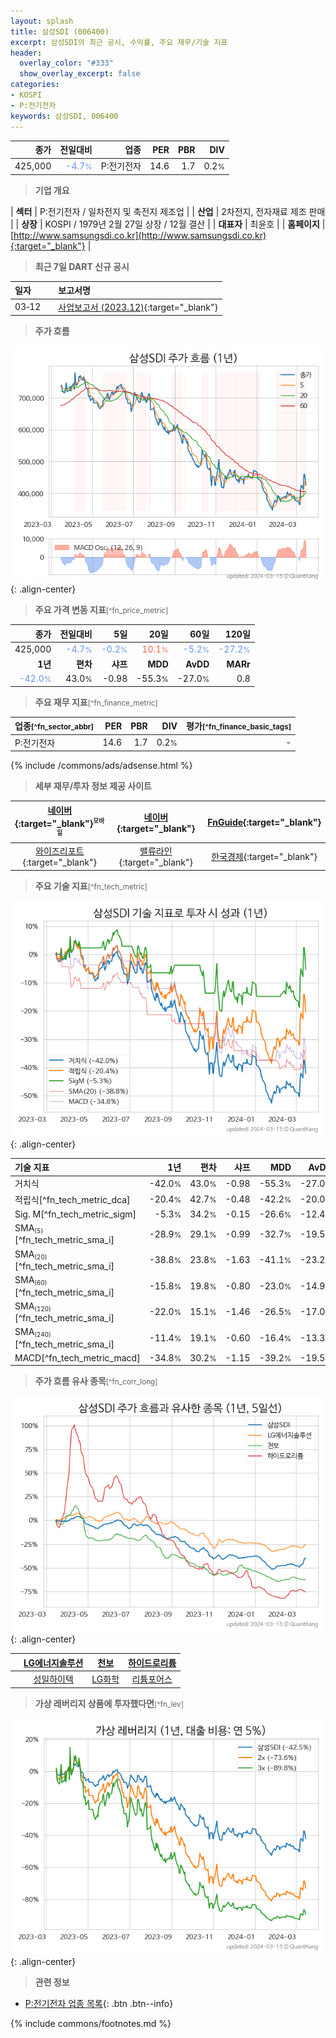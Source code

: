 ```yaml
---
layout: splash
title: 삼성SDI (006400)
excerpt: 삼성SDI의 최근 공시, 수익률, 주요 재무/기술 지표
header:
  overlay_color: "#333"
  show_overlay_excerpt: false
categories:
- KOSPI
- P:전기전자
keywords: 삼성SDI, 006400
---
```


| **종가** | **전일대비** | **업종** | **PER** | **PBR** | **DIV** |
| -------: | -----------: | -------: | ------: | ------: | ------: |
| 425,000 | <span style="color: cornflowerblue">-4.7<small>%</small></span> | P:전기전자 | 14.6 | 1.7 | 0.2<small>%</small> |

<!-- more -->


> **기업 개요**<a id="company"></a>

| <span style="white-space:nowrap;">**섹터**</span> | P:전기전자 / 일차전지 및 축전지 제조업 |
| <span style="white-space:nowrap;">**산업**</span> | 2차전지, 전자재료 제조 판매 |
| <span style="white-space:nowrap;">**상장**</span> | KOSPI / 1979년 2월 27일 상장 / 12월 결산 |
| <span style="white-space:nowrap;">**대표자**</span> | 최윤호 |
| <span style="white-space:nowrap;">**홈페이지**</span> | [http://www.samsungsdi.co.kr](http://www.samsungsdi.co.kr){:target="_blank"} |


> **최근 7일 DART 신규 공시**<a id="dart"></a>

| **일자** |      | **보고서명** |
| :------- | :--- | :----------- |
| 03&#x2011;12 | | [사업보고서 (2023.12)](https://dart.fss.or.kr/dsaf001/main.do?rcpNo=20240312000853){:target="_blank"} |


> **주가 흐름**<a id="price"></a>

![006400](/stock/images/006400.png){: .align-center}


> **주요 가격 변동 지표**<small>[^fn_price_metric]</small>

| **종가** | **전일대비** | **5일** | **20일** | **60일** | **120일** |
| -------: | -----------: | ------: | -------: | -------: | --------: |
| 425,000 | <span style="color: cornflowerblue">-4.7<small>%</small></span> | <span style="color: cornflowerblue">-0.2<small>%</small></span> | <span style="color: tomato">10.1<small>%</small></span> | <span style="color: cornflowerblue">-5.2<small>%</small></span> | <span style="color: cornflowerblue">-27.2<small>%</small></span> |
| **1년** | **편차** | **샤프** | **MDD** | **AvDD** | **MARr** |
| <span style="color: cornflowerblue">-42.0<small>%</small></span> | 43.0<small>%</small> | -0.98 | -55.3<small>%</small> | -27.0<small>%</small> | 0.8 |


> **주요 재무 지표**<small>[^fn_finance_metric]</small>

| **업종**<small>[^fn_sector_abbr]</small> | **PER** | **PBR** | **DIV** | **평가**<small>[^fn_finance_basic_tags]</small> |
| :--------------------------------------- | ------: | ------: | ------: | ----------------------------------------------: |
| P:전기전자 | 14.6 | 1.7 | 0.2<small>%</small> | - |



{% include /commons/ads/adsense.html %}

> **세부 재무/투자 정보 제공 사이트**

| [네이버](https://m.stock.naver.com/domestic/stock/006400/finance/summary){:target="_blank"}<sup><small>모바일</small></sup> | [네이버](https://finance.naver.com/item/coinfo.naver?code=006400){:target="_blank"} | [FnGuide](https://comp.fnguide.com/SVO2/ASP/SVD_Invest.asp?gicode=A006400&MenuYn=Y){:target="_blank"} |
| :---: | :---: | :---: |
| [와이즈리포트](https://comp.wisereport.co.kr/company/c1040001.aspx?cmp_cd=006400){:target="_blank"} | [밸류라인](https://www.valueline.co.kr/finance/summary/006400){:target="_blank"} | [한국경제](https://markets.hankyung.com/stock/006400/financial-summary){:target="_blank"} |


> **주요 기술 지표**<small>[^fn_tech_metric]</small>


![006400](/stock/images/006400_tech.png){: .align-center}

| **기술 지표** | **1년** | **편차** | **샤프** | **MDD** | **AvDD** |
| :------------ | ------: | -----------: | -------: | ------: | -------: |
| 거치식 | -42.0<small>%</small> | 43.0<small>%</small> | -0.98 | -55.3<small>%</small> | -27.0<small>%</small> |
| 적립식[^fn_tech_metric_dca] | -20.4<small>%</small> | 42.7<small>%</small> | -0.48 | -42.2<small>%</small> | -20.0<small>%</small> |
| Sig. M[^fn_tech_metric_sigm] | -5.3<small>%</small> | 34.2<small>%</small> | -0.15 | -26.6<small>%</small> | -12.4<small>%</small> |
| SMA<small><sub>(5)</sub></small>[^fn_tech_metric_sma_i] | -28.9<small>%</small> | 29.1<small>%</small> | -0.99 | -32.7<small>%</small> | -19.5<small>%</small> |
| SMA<small><sub>(20)</sub></small>[^fn_tech_metric_sma_i] | -38.8<small>%</small> | 23.8<small>%</small> | -1.63 | -41.1<small>%</small> | -23.2<small>%</small> |
| SMA<small><sub>(60)</sub></small>[^fn_tech_metric_sma_i] | -15.8<small>%</small> | 19.8<small>%</small> | -0.80 | -23.0<small>%</small> | -14.9<small>%</small> |
| SMA<small><sub>(120)</sub></small>[^fn_tech_metric_sma_i] | -22.0<small>%</small> | 15.1<small>%</small> | -1.46 | -26.5<small>%</small> | -17.0<small>%</small> |
| SMA<small><sub>(240)</sub></small>[^fn_tech_metric_sma_i] | -11.4<small>%</small> | 19.1<small>%</small> | -0.60 | -16.4<small>%</small> | -13.3<small>%</small> |
| MACD[^fn_tech_metric_macd] | -34.8<small>%</small> | 30.2<small>%</small> | -1.15 | -39.2<small>%</small> | -19.5<small>%</small> |


> **주가 흐름 유사 종목**<a id="corr"></a><small>[^fn_corr_long]</small>

![006400](/stock/images/006400_corr.png){: .align-center}

|       | [LG에너지솔루션](/373220/) | [천보](/278280/) | [하이드로리튬](/101670/) |
| :---: | :------------------------------------: | :------------------------------------: | :------------------------------------: |
|       | [성일하이텍](/365340/) | [LG화학](/051910/) | [리튬포어스](/073570/) |


> **가상 레버리지 상품에 투자했다면**<a id="2x"></a><small>[^fn_lev]</small>

![006400](/stock/images/006400_2x.png){: .align-center}


> **관련 정보**

- [P:전기전자 업종 목록](/stats/sector/kospi_업종_전기전자_종목/){: .btn .btn--info}

{% include commons/footnotes.md %}